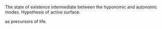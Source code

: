 The state of existence intermediate between the hyponomic and autonomic modes. Hypothesis of active surface. 

as precursors of life.